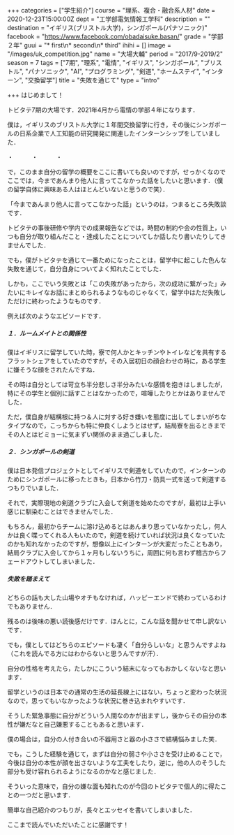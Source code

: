 +++
categories = ["学生紹介"]
course = "理系、複合・融合系人材"
date = 2020-12-23T15:00:00Z
dept = "工学部電気情報工学科"
description = ""
destination = "イギリス(ブリストル大学)，シンガポール(パナソニック)"
facebook = "https://www.facebook.com/obadaisuke.basan/"
grade = "学部２年"
guui = "* first\n* second\n* third"
ihihi = []
image = "/images/uk_competition.jpg"
name = "大場大輔"
period = "2017/9-2019/2"
season = 7
tags = ["7期", "理系", "電情", "イギリス", "シンガポール", "ブリストル", "パナソニック", "AI", "プログラミング", "剣道", "ホームステイ", "インターン", "交換留学"]
title = "失敗を通じて"
type = "intro"

+++
はじめまして！

トビタテ7期の大場です．2021年4月から電情の学部４年になります．

僕は，イギリスのブリストル大学に１年間交換留学に行き，その後にシンガポールの日系企業で人工知能の研究開発に関連したインターンシップをしていました．

・　　　・　　　・

で，このまま自分の留学の概要をここに書いても良いのですが，せっかくなのでここでは，今まであんまり他人に言ってこなかった話をしたいと思います．（僕の留学自体に興味ある人はほとんどいないと思うので笑）．

「今まであんまり他人に言ってこなかった話」というのは，つまるところ失敗談です．

トビタテの事後研修や学内での成果報告などでは，時間の制約や会の性質上，いつも自分が取り組んだこと・達成したことについてしか話したり書いたりしてきませんでした．

でも，僕がトビタテを通じて一番ためになったことは，留学中に起こした色んな失敗を通じて，自分自身についてよく知れたことでした．

しかも，ここでいう失敗とは「この失敗があったから，次の成功に繋がった」みたいにキレイなお話にまとめられるようなものじゃなくて，留学中はただ失敗しただけに終わったようなものです．

例えば次のようなエピソードです．

##### １．ルームメイトとの関係性

僕はイギリスに留学していた時，寮で何人かとキッチンやトイレなどを共有するフラットシェアをしていたのですが，その入居初日の顔合わせの時に，ある学生に嫌そうな顔をされたんですね．

その時は自分としては苛立ち半分悲しさ半分みたいな感情を抱きはしましたが，特にその学生と個別に話すことはなかったので，喧嘩したりとかはありませんでした．

ただ，僕自身が結構根に持つ＆人に対する好き嫌いを態度に出してしまいがちなタイプなので，こっちからも特に仲良くしようとはせず，結局寮を出るときまでその人とはビミョーに気まずい関係のまま過ごしました．

##### ２．シンガポールの剣道

僕は日本発信プロジェクトとしてイギリスで剣道をしていたので，インターンのためにシンガポールに移ったときも，日本から竹刀・防具一式を送って剣道するつもりでいました．

それで，実際現地の剣道クラブに入会して剣道を始めたのですが，最初は上手い感じに馴染むことはできませんでした．

もちろん，最初からチームに溶け込めるとはあんまり思っていなかったし，何人かは良く喋ってくれる人もいたので，剣道を続けていれば状況は良くなっていたのかも知れなかったのですが，想像以上にインターンが大変だったこともあり，結局クラブに入会してから１ヶ月もしないうちに，周囲に何も言わず稽古からフェードアウトしてしまいました．

##### 失敗を踏まえて

どちらの話も大した山場やオチもなければ，ハッピーエンドで終わっているわけでもありません．

残るのは後味の悪い読後感だけです．ほんとに，こんな話を聞かせて申し訳ないです．

でも，僕としてはどちらのエピソードも凄く「自分らしいな」と思うんですよね（これを読んでる方にはわからないと思うんですが汗）．

自分の性格を考えたら，たしかにこういう結末になってもおかしくないなと思います．

留学というのは日本での通常の生活の延長線上にはない，ちょっと変わった状況なので，思ってもいなかったような状況に巻き込まれやすいです．

そうした緊急事態に自分がどういう人間なのかが出ますし，後からその自分の本性が嫌だなと自己嫌悪することもあると思います．

僕の場合は，自分の人付き合いの不器用さと器の小ささで結構悩みました笑．

でも，こうした経験を通じて，まずは自分の弱さや小ささを受け止めることで，今後は自分の本性が顔を出さないような工夫をしたり，逆に，他の人のそうした部分も受け容れられるようになるのかなと感じました．

そういった意味で，自分の嫌な面も知れたのが今回のトビタテで個人的に得たことの一つだと思います．

簡単な自己紹介のつもりが，長々とエッセイを書いてしまいました．

ここまで読んでいただいたことに感謝です！